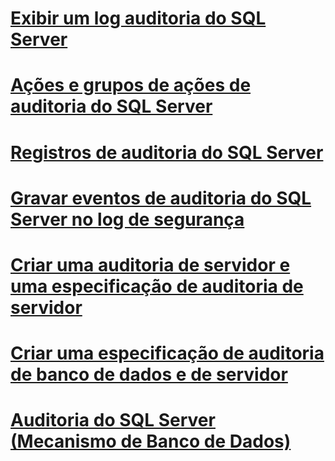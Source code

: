 # [Exibir um log auditoria do SQL Server](view-a-sql-server-audit-log.md)
# [Ações e grupos de ações de auditoria do SQL Server](sql-server-audit-action-groups-and-actions.md)
# [Registros de auditoria do SQL Server](sql-server-audit-records.md)
# [Gravar eventos de auditoria do SQL Server no log de segurança](write-sql-server-audit-events-to-the-security-log.md)
# [Criar uma auditoria de servidor e uma especificação de auditoria de servidor](create-a-server-audit-and-server-audit-specification.md)
# [Criar uma especificação de auditoria de banco de dados e de servidor](create-a-server-audit-and-database-audit-specification.md)
# [Auditoria do SQL Server (Mecanismo de Banco de Dados)](sql-server-audit-database-engine.md)
